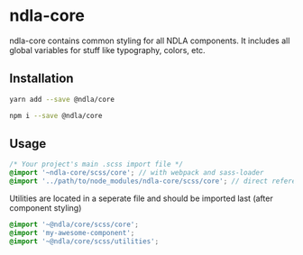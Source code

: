 # ndla-core

ndla-core contains common styling for all NDLA components. It includes all global variables for stuff like typography, colors, etc.

## Installation

```sh
yarn add --save @ndla/core
```

```sh
npm i --save @ndla/core
```

## Usage

```scss
/* Your project's main .scss import file */
@import '~ndla-core/scss/core'; // with webpack and sass-loader
@import '../path/to/node_modules/ndla-core/scss/core'; // direct reference
```

Utilities are located in a seperate file and should be imported last (after component styling)

```scss
@import '~@ndla/core/scss/core';
@import 'my-awesome-component';
@import '~@ndla/core/scss/utilities';
```
